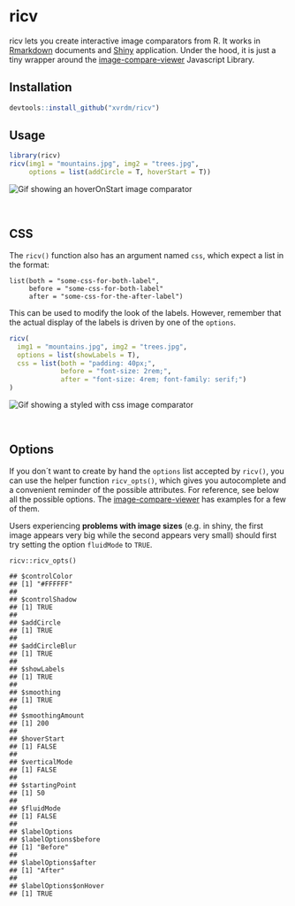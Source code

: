 # ricv

ricv lets you create interactive image comparators from R. It works in [Rmarkdown](https://rmarkdown.rstudio.com/) documents and [Shiny](https://shiny.rstudio.com/) application. Under the hood, it is just a tiny wrapper around the [image-compare-viewer](https://github.com/kylewetton/image-compare-viewer/) Javascript Library.

## Installation

```r
devtools::install_github("xvrdm/ricv")
```

## Usage

```r
library(ricv)
ricv(img1 = "mountains.jpg", img2 = "trees.jpg",
     options = list(addCircle = T, hoverStart = T))
```

![Gif showing an hoverOnStart image comparator](hover.gif)

<br />

## CSS

The `ricv()` function also has an argument named `css`, which expect a list in the format:

```
list(both = "some-css-for-both-label",
     before = "some-css-for-both-label"
     after = "some-css-for-the-after-label")
```

This can be used to modify the look of the labels. However, remember that the actual display of the labels is driven by one of the `options`.

```r
ricv(
  img1 = "mountains.jpg", img2 = "trees.jpg",
  options = list(showLabels = T),
  css = list(both = "padding: 40px;", 
             before = "font-size: 2rem;", 
             after = "font-size: 4rem; font-family: serif;")
)
```

![Gif showing a styled with css image comparator](css.gif)

<br />

## Options

If you don´t want to create by hand the `options` list accepted by `ricv()`, you can use the helper function `ricv_opts()`, which gives you autocomplete and a convenient reminder of the possible attributes. For reference, see below all the possible options. The [image-compare-viewer](https://github.com/kylewetton/image-compare-viewer/) has examples for a few of them.

Users experiencing **problems with image sizes** (e.g. in shiny, the first image appears very big while the second appears very small) should first try setting the option `fluidMode` to `TRUE`.

```{r}
ricv::ricv_opts()
```

    ## $controlColor
    ## [1] "#FFFFFF"
    ## 
    ## $controlShadow
    ## [1] TRUE
    ## 
    ## $addCircle
    ## [1] TRUE
    ## 
    ## $addCircleBlur
    ## [1] TRUE
    ## 
    ## $showLabels
    ## [1] TRUE
    ## 
    ## $smoothing
    ## [1] TRUE
    ## 
    ## $smoothingAmount
    ## [1] 200
    ## 
    ## $hoverStart
    ## [1] FALSE
    ## 
    ## $verticalMode
    ## [1] FALSE
    ## 
    ## $startingPoint
    ## [1] 50
    ## 
    ## $fluidMode
    ## [1] FALSE
    ## 
    ## $labelOptions
    ## $labelOptions$before
    ## [1] "Before"
    ## 
    ## $labelOptions$after
    ## [1] "After"
    ## 
    ## $labelOptions$onHover
    ## [1] TRUE
    
